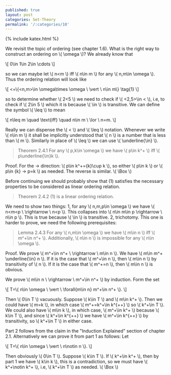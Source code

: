 ```yaml
---
published: true
layout: post
categories: Set-Theory
permalink: '/:categories/10'
---
```

{% include katex.html %}

We revisit the topic of ordering (see chapter 1.6). What is the right way to construct an ordering on \\( \omega \\)? We already know that

\\[ 0\in 1\in 2\in \cdots \\]

so we can maybe let \\( n<m \\) iff \\( n\in m \\) for any \\( n,m\in \omega \\). Thus the ordering relation will look like

\\[ <=\\{<n,m>\in \omega\times \omega \ \vert \ n\in m\\} \tag{1} \\]

so to determine whether \\( 2<5 \\) we need to check if \\( <2,5>\in < \\), i.e, to check if \\( 2\in 5 \\) which it is because \\( \in \\) is transitive. We can define the symbol \\( \leq \\) to mean

\\[ n\leq m \quad \text{iff} \quad n\in m \ \lor \ n=m. \\]

Really we can dispense the \\( < \\) and \\( \leq \\) notation. Whenever we write \\( n\in m \\) it shall be implicitly understood that \\( n \\) is a number that is less than \\( m \\). Similarly in place of \\( \leq \\) we can use \\( \underline{\in} \\).

> Theorem 2.4.1 For any \\( p,k\in \omega \\) we have \\( p\in k^+ \\) iff \\( p\underline{\in}k \\).

Proof. For the -> direction: \\( p\in k^+=\{k\}\cup k \\), so either \\( p\in k \\) or \\( p\in \{k\} -> p=k \\) as needed. The reverse is similar. \\( \Box \\)

Before continuing we should probably show that (1) satisfies the necessary properties to be considered as linear ordering relation.

> Theorem 2.4.2 (1) is a linear ordering relation.

We need to show two things: 1, for any \\( n,m,p\in \omega \\) we have \\( n<m<p \ \rightarrow \ n<p \\). This collapses into \\( n\in m\in p \rightarrow \ n\in p \\). This is true because \\( \in \\) is transitive. 2, trichotomy. This one is harder to prove, we need the following prerequisites:

> Lemma 2.4.3 For any \\( n,m\in \omega \\) we have \\( m\in n \\) iff \\( m^+\in n^+ \\). Additionally, \\( n\in n \\) is impossible for any \\( n\in \omega \\).

Proof. We prove \\( m^+\in n^+ \ \rightarrow \ m\in n \\). We have \\( m\in m^+ \underline{\in} n \\). If it is the case that \\( m^+\in n \\), then \\( m\in n \\) by transitivity of \\( n \\). If it is the case that \\( m^+=n \\), then \\( m\in n \\) is obvious.

We prove \\( m\in n \ \rightarrow \ m^+\in n^+ \\) by induction. Form the set

\\[ T=\\{ n\in \omega \ \vert \ \forall{m\in n} m^+\in n^+ \\}. \\]

Then \\( 0\in T \\) vacuously. Suppose \\( k\in T \\) and \\( m\in k^+ \\). Then we could have \\( m=k \\), in which case \\( m^+=k^+\in k^{++} \\) so \\( k^+\in T \\). We could also have \\( m\in k \\), in which case, \\( m^+\in k^+ \\) because \\( k\in T \\), and since \\( k^+\in k^{++} \\) we have \\( m^+\in k^{++} \\) by transitivity, so \\( k^+\in T \\) in either case.

Part 2 follows from the claim in the "Induction Explained" section of chapter 2.1. Alternatively we can prove it from part 1 as follows: Let

\\[ T=\\{ n\in \omega \ \vert \ n\notin n \\}. \\]

Then obviously \\( 0\in T \\). Suppose \\( k\in T \\). If \\( k^+\in k^+ \\), then by part 1 we have \\( k\in k \\), this is a contradiction, so we must have \\( k^+\notin k^+ \\), i.e, \\( k^+\in T \\) as needed. \\( \Box \\)
